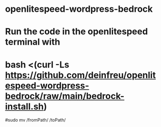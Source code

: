 # openlitespeed-wordpress-bedrock

# Run the code in the openlitespeed terminal with
# bash <(curl -Ls https://github.com/deinfreu/openlitespeed-wordpress-bedrock/raw/main/bedrock-install.sh)

#sudo mv /fromPath/ /toPath/